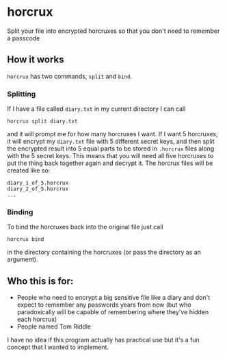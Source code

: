 # horcrux

Split your file into encrypted horcruxes so that you don't need to remember a passcode

## How it works

`horcrux` has two commands, `split` and `bind`.

### Splitting

If I have a file called `diary.txt` in my current directory I can call 
```
horcrux split diary.txt
```
and it will prompt me for how many horcruxes I want. If I want 5 horcruxes, it will encrypt my `diary.txt` file with 5 different secret keys, and then split the encrypted result into 5 equal parts to be stored in `.horcrux` files along with the 5 secret keys. This means that you will need all five horcruxes to put the thing back together again and decrypt it. The horcrux files will be created like so:
```
diary_1_of_5.horcrux
diary_2_of_5.horcrux
...
```

### Binding

To bind the horcruxes back into the original file just call
```
horcrux bind
```
in the directory containing the horcruxes (or pass the directory as an argument).

## Who this is for:
* People who need to encrypt a big sensitive file like a diary and don't expect to remember any passwords years from now (but who paradoxically will be capable of remembering where they've hidden each horcrux)
* People named Tom Riddle

I have no idea if this program actually has practical use but it's a fun concept that I wanted to implement.
